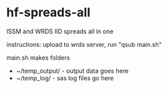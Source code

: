 # hf-spreads-all
 ISSM and WRDS IID spreads all in one
 
instructions: upload to wrds server, run "qsub main.sh"

main.sh makes folders
* ~/temp_output/ - output data goes here
* ~/temp_log/ - sas log files go here	
	